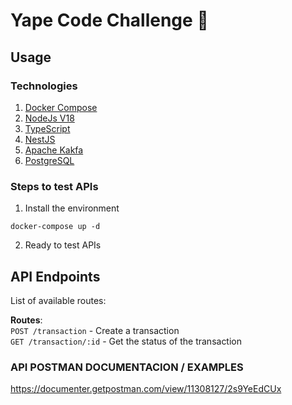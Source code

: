 # Yape Code Challenge 🚀

## **Usage**

### **Technologies**
1. [Docker Compose](https://docs.docker.com/compose/)
2. [NodeJs V18](https://nodejs.org/es)
3. [TypeScript](https://www.typescriptlang.org/)
4. [NestJS](https://nestjs.com/)
5. [Apache Kakfa](https://kafka.apache.org/)
6. [PostgreSQL](https://www.postgresql.org/)

### **Steps to test APIs**
1. Install the environment
```
docker-compose up -d
```
2. Ready to test APIs




## API Endpoints

List of available routes:

**Routes**:\
`POST /transaction` - Create a transaction\
`GET /transaction/:id` - Get the status of the transaction



### **API POSTMAN DOCUMENTACION / EXAMPLES**

https://documenter.getpostman.com/view/11308127/2s9YeEdCUx
